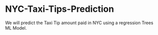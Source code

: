 # NYC-Taxi-Tips-Prediction
We will predict the Taxi Tip amount paid in NYC using a regression Trees ML Model.
